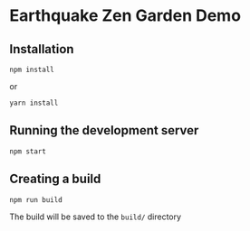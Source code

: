 # Earthquake Zen Garden Demo
## Installation
```
npm install
```
or 

```
yarn install
```

## Running the development server
```
npm start
```
## Creating a build
``` 
npm run build
```
The build will be saved to the `build/` directory
